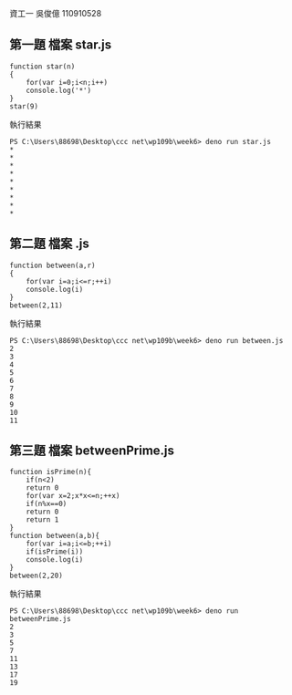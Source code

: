 資工一 吳俊億 110910528
## 第一題  檔案 star.js
```
function star(n)
{
    for(var i=0;i<n;i++)
    console.log('*')
}
star(9)
```
執行結果
```
PS C:\Users\88698\Desktop\ccc net\wp109b\week6> deno run star.js
*
*
*
*
*
*
*
*
*
```
## 第二題  檔案 .js
```
function between(a,r)
{
    for(var i=a;i<=r;++i)
    console.log(i)
}
between(2,11)
```
執行結果
```
PS C:\Users\88698\Desktop\ccc net\wp109b\week6> deno run between.js
2
3
4
5
6
7
8
9
10
11
```
## 第三題  檔案 betweenPrime.js
```
function isPrime(n){
    if(n<2)
    return 0
    for(var x=2;x*x<=n;++x)
    if(n%x==0)
    return 0
    return 1
}
function between(a,b){
    for(var i=a;i<=b;++i)
    if(isPrime(i))
    console.log(i)
}
between(2,20)
```
執行結果
```
PS C:\Users\88698\Desktop\ccc net\wp109b\week6> deno run betweenPrime.js
2
3
5
7
11
13
17
19
```
